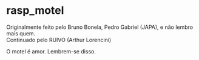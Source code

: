 # rasp_motel
Originalmente feito pelo Bruno Bonela, Pedro Gabriel (JAPA), e não lembro mais quem.  
Continuado pelo RUIVO (Arthur Lorencini)  

O motel é amor. Lembrem-se disso.
